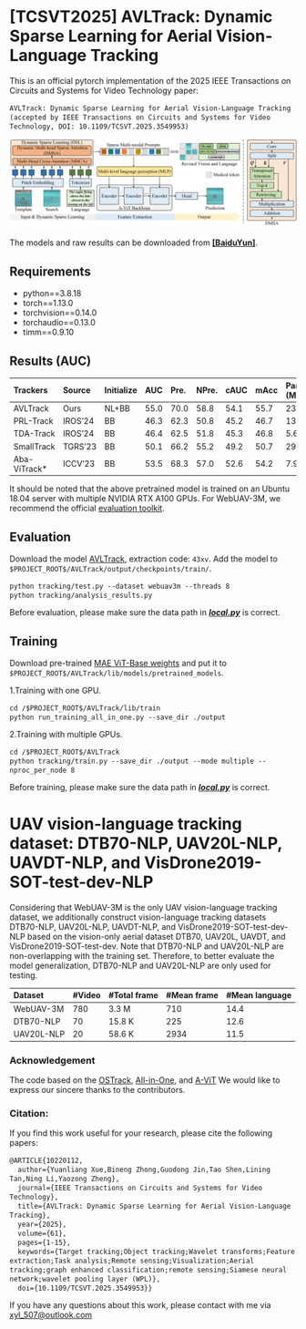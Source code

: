 # [TCSVT2025] AVLTrack: Dynamic Sparse Learning for Aerial Vision-Language Tracking

This is an official pytorch implementation of the 2025 IEEE Transactions on Circuits and Systems for Video Technology paper:
```
AVLTrack: Dynamic Sparse Learning for Aerial Vision-Language Tracking
(accepted by IEEE Transactions on Circuits and Systems for Video Technology, DOI: 10.1109/TCSVT.2025.3549953)
```

![image](https://github.com/xyl-507/AVLTrack/blob/main/figs/framework.jpg)

The models and raw results can be downloaded from [**[BaiduYun]**](https://pan.baidu.com/s/1sHjaELBFMh8KBjOwAmh6AQ?pwd=43xv).

## Requirements
- python==3.8.18
- torch==1.13.0
- torchvision==0.14.0
- torchaudio==0.13.0
- timm==0.9.10

## Results (AUC)
|Trackers|Source|Initialize|AUC|Pre.|NPre.|cAUC|mAcc|Param.(M)|FPS|
|:----|:----|:----|:----|:----|:----|:----|:----|:----|:----|
|AVLTrack|Ours|NL+BB|55.0|70.0|58.8|54.1|55.7|23.944|80.5@GPU|
|PRL-Track |IROS’24|BB|46.3|62.3|50.8|45.2|46.7|13.377|174.9@GPU|
|TDA-Track |IROS’24|BB|46.4|62.5|51.8|45.3|46.8|5.661|134.7@GPU|
|SmallTrack|TGRS’23|BB|50.1|66.2|55.2|49.2|50.7|29.394|72.5@GPU|
|Aba-ViTrack*|ICCV’23|BB|53.5|68.3|57.0|52.6|54.2|7.979|86.6@GPU|


It should be noted that the above pretrained model is trained on an Ubuntu 18.04 server with multiple NVIDIA RTX A100 GPUs. For WebUAV-3M, we recommend the official [evaluation toolkit](https://github.com/983632847/WebUAV-3M).

## Evaluation
Download the model [AVLTrack](https://pan.baidu.com/s/1sHjaELBFMh8KBjOwAmh6AQ?pwd=43xv), extraction code: `43xv`. Add the model to `$PROJECT_ROOT$/AVLTrack/output/checkpoints/train/`.
```
python tracking/test.py --dataset webuav3m --threads 8
python tracking/analysis_results.py
```

Before evaluation, please make sure the data path in [***local.py***](./lib/test/evaluation/local.py) is correct.

## Training
Download pre-trained [MAE ViT-Base weights](https://dl.fbaipublicfiles.com/mae/pretrain/mae_pretrain_vit_base.pth) and put it to `$PROJECT_ROOT$/AVLTrack/lib/models/pretrained_models`.

1.Training with one GPU.
```
cd /$PROJECT_ROOT$/AVLTrack/lib/train
python run_training_all_in_one.py --save_dir ./output
```

2.Training with multiple GPUs.
```
cd /$PROJECT_ROOT$/AVLTrack
python tracking/train.py --save_dir ./output --mode multiple --nproc_per_node 8
```

Before training, please make sure the data path in [***local.py***](./lib/train/admin/local.py) is correct.



# UAV vision-language tracking dataset: DTB70-NLP, UAV20L-NLP, UAVDT-NLP, and VisDrone2019-SOT-test-dev-NLP

Considering that WebUAV-3M is the only UAV vision-language tracking dataset, we additionally construct vision-language 
tracking datasets DTB70-NLP, UAV20L-NLP, UAVDT-NLP, and VisDrone2019-SOT-test-dev-NLP based on the vision-only aerial
dataset DTB70, UAV20L, UAVDT, and VisDrone2019-SOT-test-dev. Note that DTB70-NLP and UAV20L-NLP are non-overlapping with
the training set. Therefore, to better evaluate the model generalization, DTB70-NLP and UAV20L-NLP are only used for testing.

|Dataset|#Video|#Total frame|#Mean frame|#Mean language|
|:----|:----|:----|:----|:----|
|WebUAV-3M|780|3.3 M|710|14.4|
|DTB70-NLP|70|15.8 K|225|12.6|
|UAV20L-NLP|20|58.6 K|2934|11.5|


### Acknowledgement
The code based on the [OSTrack](https://github.com/botaoye/OSTrack),
[All-in-One](https://github.com/983632847/All-in-One), and [A-ViT](https://github.com/NVlabs/A-ViT)
We would like to express our sincere thanks to the contributors.

### Citation:
If you find this work useful for your research, please cite the following papers:
```
@ARTICLE{10220112,
  author={Yuanliang Xue,Bineng Zhong,Guodong Jin,Tao Shen,Lining Tan,Ning Li,Yaozong Zheng},
  journal={IEEE Transactions on Circuits and Systems for Video Technology}, 
  title={AVLTrack: Dynamic Sparse Learning for Aerial Vision-Language Tracking}, 
  year={2025},
  volume={61},
  pages={1-15},
  keywords={Target tracking;Object tracking;Wavelet transforms;Feature extraction;Task analysis;Remote sensing;Visualization;Aerial tracking;graph enhanced classification;remote sensing;Siamese neural network;wavelet pooling layer (WPL)},
  doi={10.1109/TCSVT.2025.3549953}}
```
If you have any questions about this work, please contact with me via xyl_507@outlook.com